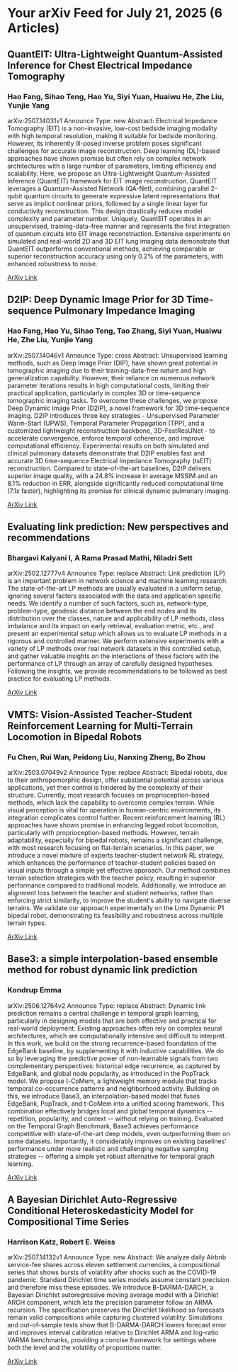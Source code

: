 <h1>Your arXiv Feed for July 21, 2025 (6 Articles)</h1>
<h2>QuantEIT: Ultra-Lightweight Quantum-Assisted Inference for Chest Electrical Impedance Tomography</h2>
<h3>Hao Fang, Sihao Teng, Hao Yu, Siyi Yuan, Huaiwu He, Zhe Liu, Yunjie Yang</h3>
<p>arXiv:2507.14031v1 Announce Type: new 
Abstract: Electrical Impedance Tomography (EIT) is a non-invasive, low-cost bedside imaging modality with high temporal resolution, making it suitable for bedside monitoring. However, its inherently ill-posed inverse problem poses significant challenges for accurate image reconstruction. Deep learning (DL)-based approaches have shown promise but often rely on complex network architectures with a large number of parameters, limiting efficiency and scalability. Here, we propose an Ultra-Lightweight Quantum-Assisted Inference (QuantEIT) framework for EIT image reconstruction. QuantEIT leverages a Quantum-Assisted Network (QA-Net), combining parallel 2-qubit quantum circuits to generate expressive latent representations that serve as implicit nonlinear priors, followed by a single linear layer for conductivity reconstruction. This design drastically reduces model complexity and parameter number. Uniquely, QuantEIT operates in an unsupervised, training-data-free manner and represents the first integration of quantum circuits into EIT image reconstruction. Extensive experiments on simulated and real-world 2D and 3D EIT lung imaging data demonstrate that QuantEIT outperforms conventional methods, achieving comparable or superior reconstruction accuracy using only 0.2% of the parameters, with enhanced robustness to noise.</p>
<a href='https://arxiv.org/abs/2507.14031'>ArXiv Link</a>

<h2>D2IP: Deep Dynamic Image Prior for 3D Time-sequence Pulmonary Impedance Imaging</h2>
<h3>Hao Fang, Hao Yu, Sihao Teng, Tao Zhang, Siyi Yuan, Huaiwu He, Zhe Liu, Yunjie Yang</h3>
<p>arXiv:2507.14046v1 Announce Type: cross 
Abstract: Unsupervised learning methods, such as Deep Image Prior (DIP), have shown great potential in tomographic imaging due to their training-data-free nature and high generalization capability. However, their reliance on numerous network parameter iterations results in high computational costs, limiting their practical application, particularly in complex 3D or time-sequence tomographic imaging tasks. To overcome these challenges, we propose Deep Dynamic Image Prior (D2IP), a novel framework for 3D time-sequence imaging. D2IP introduces three key strategies - Unsupervised Parameter Warm-Start (UPWS), Temporal Parameter Propagation (TPP), and a customized lightweight reconstruction backbone, 3D-FastResUNet - to accelerate convergence, enforce temporal coherence, and improve computational efficiency. Experimental results on both simulated and clinical pulmonary datasets demonstrate that D2IP enables fast and accurate 3D time-sequence Electrical Impedance Tomography (tsEIT) reconstruction. Compared to state-of-the-art baselines, D2IP delivers superior image quality, with a 24.8% increase in average MSSIM and an 8.1% reduction in ERR, alongside significantly reduced computational time (7.1x faster), highlighting its promise for clinical dynamic pulmonary imaging.</p>
<a href='https://arxiv.org/abs/2507.14046'>ArXiv Link</a>

<h2>Evaluating link prediction: New perspectives and recommendations</h2>
<h3>Bhargavi Kalyani I, A Rama Prasad Mathi, Niladri Sett</h3>
<p>arXiv:2502.12777v4 Announce Type: replace 
Abstract: Link prediction (LP) is an important problem in network science and machine learning research. The state-of-the-art LP methods are usually evaluated in a uniform setup, ignoring several factors associated with the data and application specific needs. We identify a number of such factors, such as, network-type, problem-type, geodesic distance between the end nodes and its distribution over the classes, nature and applicability of LP methods, class imbalance and its impact on early retrieval, evaluation metric, etc., and present an experimental setup which allows us to evaluate LP methods in a rigorous and controlled manner. We perform extensive experiments with a variety of LP methods over real network datasets in this controlled setup, and gather valuable insights on the interactions of these factors with the performance of LP through an array of carefully designed hypotheses. Following the insights, we provide recommendations to be followed as best practice for evaluating LP methods.</p>
<a href='https://arxiv.org/abs/2502.12777'>ArXiv Link</a>

<h2>VMTS: Vision-Assisted Teacher-Student Reinforcement Learning for Multi-Terrain Locomotion in Bipedal Robots</h2>
<h3>Fu Chen, Rui Wan, Peidong Liu, Nanxing Zheng, Bo Zhou</h3>
<p>arXiv:2503.07049v2 Announce Type: replace 
Abstract: Bipedal robots, due to their anthropomorphic design, offer substantial potential across various applications, yet their control is hindered by the complexity of their structure. Currently, most research focuses on proprioception-based methods, which lack the capability to overcome complex terrain. While visual perception is vital for operation in human-centric environments, its integration complicates control further. Recent reinforcement learning (RL) approaches have shown promise in enhancing legged robot locomotion, particularly with proprioception-based methods. However, terrain adaptability, especially for bipedal robots, remains a significant challenge, with most research focusing on flat-terrain scenarios. In this paper, we introduce a novel mixture of experts teacher-student network RL strategy, which enhances the performance of teacher-student policies based on visual inputs through a simple yet effective approach. Our method combines terrain selection strategies with the teacher policy, resulting in superior performance compared to traditional models. Additionally, we introduce an alignment loss between the teacher and student networks, rather than enforcing strict similarity, to improve the student's ability to navigate diverse terrains. We validate our approach experimentally on the Limx Dynamic P1 bipedal robot, demonstrating its feasibility and robustness across multiple terrain types.</p>
<a href='https://arxiv.org/abs/2503.07049'>ArXiv Link</a>

<h2>Base3: a simple interpolation-based ensemble method for robust dynamic link prediction</h2>
<h3>Kondrup Emma</h3>
<p>arXiv:2506.12764v2 Announce Type: replace 
Abstract: Dynamic link prediction remains a central challenge in temporal graph learning, particularly in designing models that are both effective and practical for real-world deployment. Existing approaches often rely on complex neural architectures, which are computationally intensive and difficult to interpret.
  In this work, we build on the strong recurrence-based foundation of the EdgeBank baseline, by supplementing it with inductive capabilities. We do so by leveraging the predictive power of non-learnable signals from two complementary perspectives: historical edge recurrence, as captured by EdgeBank, and global node popularity, as introduced in the PopTrack model. We propose t-CoMem, a lightweight memory module that tracks temporal co-occurrence patterns and neighborhood activity. Building on this, we introduce Base3, an interpolation-based model that fuses EdgeBank, PopTrack, and t-CoMem into a unified scoring framework. This combination effectively bridges local and global temporal dynamics -- repetition, popularity, and context -- without relying on training. Evaluated on the Temporal Graph Benchmark, Base3 achieves performance competitive with state-of-the-art deep models, even outperforming them on some datasets. Importantly, it considerably improves on existing baselines' performance under more realistic and challenging negative sampling strategies -- offering a simple yet robust alternative for temporal graph learning.</p>
<a href='https://arxiv.org/abs/2506.12764'>ArXiv Link</a>

<h2>A Bayesian Dirichlet Auto-Regressive Conditional Heteroskedasticity Model for Compositional Time Series</h2>
<h3>Harrison Katz, Robert E. Weiss</h3>
<p>arXiv:2507.14132v1 Announce Type: new 
Abstract: We analyze daily Airbnb service-fee shares across eleven settlement currencies, a compositional series that shows bursts of volatility after shocks such as the COVID-19 pandemic. Standard Dirichlet time series models assume constant precision and therefore miss these episodes. We introduce B-DARMA-DARCH, a Bayesian Dirichlet autoregressive moving average model with a Dirichlet ARCH component, which lets the precision parameter follow an ARMA recursion. The specification preserves the Dirichlet likelihood so forecasts remain valid compositions while capturing clustered volatility. Simulations and out-of-sample tests show that B-DARMA-DARCH lowers forecast error and improves interval calibration relative to Dirichlet ARMA and log-ratio VARMA benchmarks, providing a concise framework for settings where both the level and the volatility of proportions matter.</p>
<a href='https://arxiv.org/abs/2507.14132'>ArXiv Link</a>

